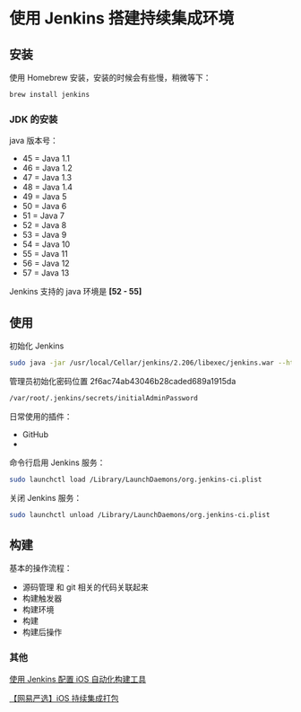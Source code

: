 # 使用 Jenkins 搭建持续集成环境

## 安装

使用 Homebrew 安装，安装的时候会有些慢，稍微等下：

```sh
brew install jenkins
```

### JDK 的安装

java 版本号：

- 45 = Java 1.1
- 46 = Java 1.2
- 47 = Java 1.3
- 48 = Java 1.4
- 49 = Java 5
- 50 = Java 6
- 51 = Java 7
- 52 = Java 8
- 53 = Java 9
- 54 = Java 10
- 55 = Java 11
- 56 = Java 12
- 57 = Java 13

Jenkins 支持的 java 环境是 **[52 - 55]**

## 使用

初始化 Jenkins

```sh
sudo java -jar /usr/local/Cellar/jenkins/2.206/libexec/jenkins.war --httpPort=8899
```

管理员初始化密码位置
2f6ac74ab43046b28caded689a1915da

```sh
/var/root/.jenkins/secrets/initialAdminPassword
```

日常使用的插件：

- GitHub
-

命令行启用 Jenkins 服务：

```sh
sudo launchctl load /Library/LaunchDaemons/org.jenkins-ci.plist
```

关闭 Jenkins 服务：

```sh
sudo launchctl unload /Library/LaunchDaemons/org.jenkins-ci.plist
```

## 构建

基本的操作流程：

- 源码管理
  和 git 相关的代码关联起来
- 构建触发器
- 构建环境
- 构建
- 构建后操作

### 其他

[使用 Jenkins 配置 iOS 自动化构建工具](https://juejin.im/entry/5b35eba46fb9a00e833d5db1)

[【网易严选】iOS 持续集成打包](https://www.cnblogs.com/zyfd/p/9680968.html)

